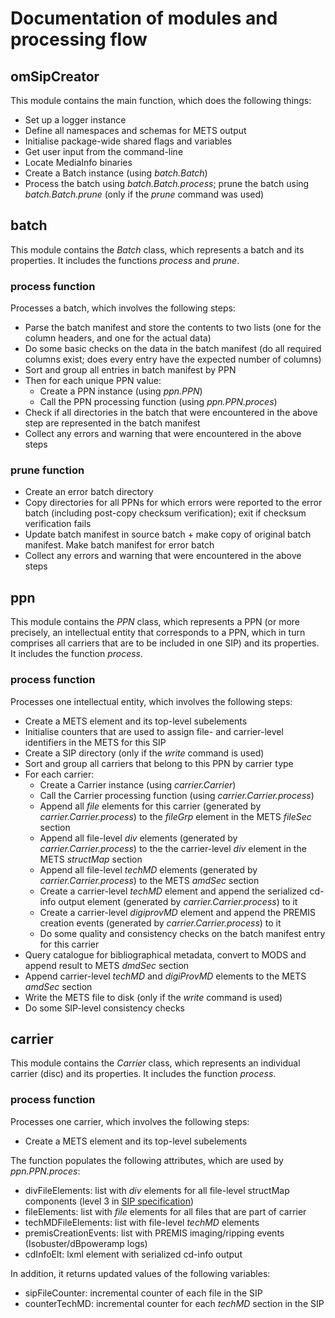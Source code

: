# Documentation of modules and processing flow


## omSipCreator

This module contains the main function, which does the following things:

- Set up a logger instance
- Define all namespaces and schemas for METS output
- Initialise package-wide shared flags and variables
- Get user input from the command-line
- Locate MediaInfo binaries
- Create a Batch instance (using *batch.Batch*)
- Process the batch using *batch.Batch.process*; prune the batch using *batch.Batch.prune* (only if the *prune* command was used)

## batch

This module contains the *Batch* class, which represents a batch and its properties. It includes the functions *process* and *prune*.

### process function

Processes a batch, which involves the following steps:

- Parse the batch manifest and store the contents to two lists (one for the column headers, and one for the actual data)
- Do some basic checks on the data in the batch manifest (do all required columns exist; does every entry have the expected number of columns)
- Sort and group all entries in batch manifest by PPN
- Then for each unique PPN value:
    * Create a PPN instance (using *ppn.PPN*)
    * Call the PPN processing function (using *ppn.PPN.proces*)
- Check if all directories in the batch that were encountered in the above step are represented in the batch manifest
- Collect any errors and warning that were encountered in the above steps

### prune function

- Create an error batch directory
- Copy directories for all PPNs for which errors were reported to the error batch (including post-copy checksum verification); exit if checksum verification fails
- Update batch manifest in source batch + make copy of original batch manifest. Make batch manifest for error batch
- Collect any errors and warning that were encountered in the above steps

## ppn

This module contains the *PPN* class, which represents a PPN (or more precisely, an intellectual entity that corresponds to a PPN, which in turn comprises all carriers that are to be included in one SIP) and its properties. It includes the function *process*.

### process function

Processes one intellectual entity, which involves the following steps:

- Create a METS element and its top-level subelements
- Initialise counters that are used to assign file- and carrier-level identifiers in the METS for this SIP
- Create a SIP directory (only if the *write* command is used)
- Sort and group all carriers that belong to this PPN by carrier type
- For each carrier:
    * Create a Carrier instance (using *carrier.Carrier*)
    * Call the Carrier processing function (using *carrier.Carrier.process*)
    * Append all *file* elements for this carrier (generated by  *carrier.Carrier.process*) to the *fileGrp* element in the METS *fileSec* section
    * Append all file-level *div* elements (generated by  *carrier.Carrier.process*) to the the carrier-level *div* element in the METS *structMap* section
    * Append all file-level *techMD* elements (generated by  *carrier.Carrier.process*) to the METS *amdSec* section
    * Create a carrier-level *techMD* element and append the serialized cd-info output element (generated by  *carrier.Carrier.process*) to it
    * Create a carrier-level *digiprovMD* element and append the PREMIS creation events (generated by  *carrier.Carrier.process*) to it
    * Do some quality and consistency checks on the batch manifest entry for this carrier
- Query catalogue for bibliographical metadata, convert to MODS and append result to METS *dmdSec* section
- Append carrier-level *techMD* and *digiProvMD* elements to the METS *amdSec* section
- Write the METS file to disk (only if the *write* command is used)
- Do some SIP-level consistency checks

<!--### Input

* carrier: Carrier class instance (created in processPPN) for this carrier
* SIPPath: SIP directory (config.dirOut/PPN)
* sipFileCounterStart: start value for within-SIP file counter
* counterTechMDStart: start value for within-SIP counterTechMD counter

### Output

Dictionary *carrierOut* with following elements:

* divFileElements: list with, *div* elements for all file-level structMap components (level 3 in SIP specification)
* fileElements: list, with *file* elements for all files that are part of carrier.
* techMDFileElements: list with file-level techMD elements
* premisCreationEvents: list with PREMIS imaging/ripping events (Isobuster/dBpoweramp logs)
* cdInfoElt: element, serialized cd-info output
* sipFileCounter: updated within-SIP file counter
* counterTechMD: updated within-SIP counterTechMD counter
-->

## carrier

This module contains the *Carrier* class, which represents an individual carrier (disc) and its properties. It includes the function *process*.

### process function

Processes one carrier, which involves the following steps:

- Create a METS element and its top-level subelements

The function populates the following attributes, which are used by *ppn.PPN.proces*:

- divFileElements: list with *div* elements for all file-level structMap components (level 3 in [SIP specification](./sip-spec.md))
- fileElements: list with *file* elements for all files that are part of carrier
- techMDFileElements: list with file-level *techMD* elements
- premisCreationEvents: list with PREMIS imaging/ripping events (Isobuster/dBpoweramp logs)
- cdInfoElt: lxml element with serialized cd-info output

In addition, it returns updated values of the following variables:

* sipFileCounter: incremental counter of each file in the SIP
* counterTechMD: incremental counter for each *techMD* section in the SIP



<!-- ## Naming

addCreationEvent, addAgent, addObjectInstance in premis.py: perhaps change *add* to *create* (since these functions do not *add* anything) -->
